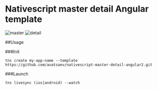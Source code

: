 # Nativescript master detail Angular template 

![master](http://i.imgur.com/lCqtfHy.png)
![detail](http://i.imgur.com/w7B1KOp.png)


##Usage

###Init

```
tns create my-app-name --template https://github.com/avatsaev/nativescript-master-detail-angular2.git
```

###Launch

```
tns livesync (ios|android) --watch
```
